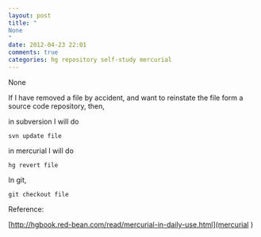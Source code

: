 ```yaml
---
layout: post
title: "
None
"
date: 2012-04-23 22:01
comments: true
categories: hg repository self-study mercurial
---
```


None


If I have removed a file by accident, and want to reinstate the file form a source code repository, then, 

in subversion I will do

```
svn update file
```


in mercurial I will do

```
hg revert file
```

In git,

```
git checkout file
```



Reference:

[http://hgbook.red-bean.com/read/mercurial-in-daily-use.html](mercurial )

